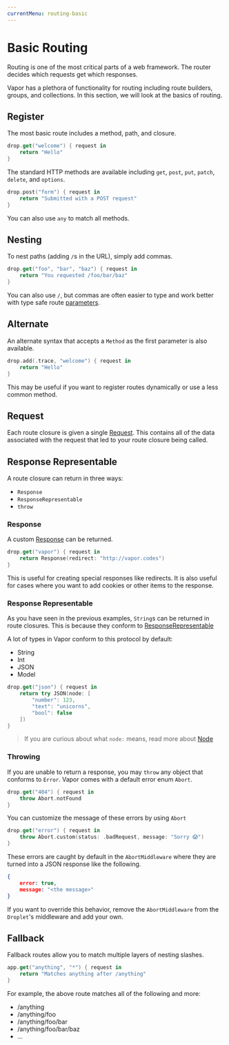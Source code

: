 ```yaml
---
currentMenu: routing-basic
---
```


# Basic Routing

Routing is one of the most critical parts of a web framework. The router decides which requests get which responses.

Vapor has a plethora of functionality for routing including route builders, groups, and collections. In this section, we will look at the basics of routing.

## Register

The most basic route includes a method, path, and closure.

```swift
drop.get("welcome") { request in
    return "Hello"
}
```

The standard HTTP methods are available including `get`, `post`, `put`, `patch`, `delete`, and `options`.

```swift
drop.post("form") { request in
    return "Submitted with a POST request"
}
```

You can also use `any` to match all methods.

## Nesting

To nest paths (adding `/`s in the URL), simply add commas.

```swift
drop.get("foo", "bar", "baz") { request in
    return "You requested /foo/bar/baz"
}
```

You can also use `/`, but commas are often easier to type and work better with type safe route [parameters](parameters.md).

## Alternate

An alternate syntax that accepts a `Method` as the first parameter is also available.

```swift
drop.add(.trace, "welcome") { request in
    return "Hello"
}
```

This may be useful if you want to register routes dynamically or use a less common method.

## Request

Each route closure is given a single [Request](../http/request.md). This contains all of the data associated with the request that led to your route closure being called.

## Response Representable

A route closure can return in three ways:

- `Response`
- `ResponseRepresentable`
- `throw`

### Response

A custom [Response](../http/response.md) can be returned.

```swift
drop.get("vapor") { request in
    return Response(redirect: "http://vapor.codes")
}
```

This is useful for creating special responses like redirects. It is also useful for cases where you want to add cookies or other items to the response.

### Response Representable

As you have seen in the previous examples, `String`s can be returned in route closures. This is because they conform to [ResponseRepresentable](../http/response-representable.md)

A lot of types in Vapor conform to this protocol by default:
- String
- Int
- JSON
- Model

```swift
drop.get("json") { request in
    return try JSON(node: [
        "number": 123,
        "text": "unicorns",
        "bool": false
    ])
}
```

> If you are curious about what `node:` means, read more about [Node](https://github.com/vapor/node)

### Throwing

If you are unable to return a response, you may `throw` any object that conforms to `Error`. Vapor comes with a default error enum `Abort`.

```swift
drop.get("404") { request in
    throw Abort.notFound
}
```

You can customize the message of these errors by using `Abort`

```swift
drop.get("error") { request in
    throw Abort.custom(status: .badRequest, message: "Sorry 😱")
}
```

These errors are caught by default in the `AbortMiddleware` where they are turned into a JSON response like the following.

```json
{
    error: true,
    message: "<the message>"
}
```

If you want to override this behavior, remove the `AbortMiddleware` from the `Droplet`'s middleware and add your own.

## Fallback

Fallback routes allow you to match multiple layers of nesting slashes.

```swift
app.get("anything", "*") { request in
    return "Matches anything after /anything"
}
```

For example, the above route matches all of the following and more:

- /anything
- /anything/foo
- /anything/foo/bar
- /anything/foo/bar/baz
- ...
